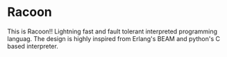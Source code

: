 # Racoon

This is Racoon!! Lightning fast and fault tolerant interpreted programming languag. The design is highly inspired from Erlang's BEAM and python's C based interpreter.
